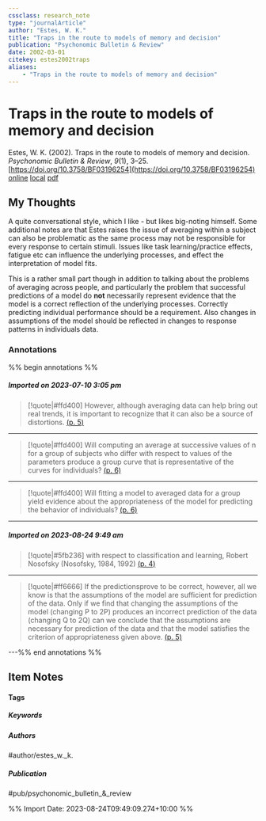 ```yaml
---
cssclass: research_note
type: "journalArticle"
author: "Estes, W. K."
title: "Traps in the route to models of memory and decision"
publication: "Psychonomic Bulletin & Review"
date: 2002-03-01
citekey: estes2002traps
aliases: 
    - "Traps in the route to models of memory and decision"
---
```


# Traps in the route to models of memory and decision

Estes, W. K. (2002). Traps in the route to models of memory and decision. _Psychonomic Bulletin & Review_, _9_(1), 3–25. [https://doi.org/10.3758/BF03196254](https://doi.org/10.3758/BF03196254)
[online](http://zotero.org/users/local/kZl3QdXV/items/9P79EM86) [local](zotero://select/library/items/9P79EM86) [pdf](file:///home/gjc216/Zotero/storage/XYCP6BSA/Estes%20-%202002%20-%20Traps%20in%20the%20route%20to%20models%20of%20memory%20and%20decisio.pdf)
 


## My Thoughts

A quite conversational style, which I like - but likes big-noting himself. Some additional notes are that Estes raises the issue of averaging within a subject can also be problematic as the same process may not be responsible for every response to certain stimuli. Issues like task learning/practice effects, fatigue etc can influence the underlying processes, and effect the interpretation of model fits.

This is a rather small part though in addition to talking about the problems of averaging across people, and particularly the problem that successful predictions of a model do **not** necessarily represent evidence that the model is a correct reflection of the underlying processes. Correctly predicting individual performance should be a requirement. Also changes in assumptions of the model should be reflected in changes to response patterns in individuals data.
 
### Annotations

%% begin annotations %%
##### Imported on 2023-07-10 3:05 pm
>[!quote|#ffd400]
>However, although averaging data can help bring out real trends, it is important to recognize that it can also be a source of distortions. [(p. 5)](zotero://open-pdf/library/items/XYCP6BSA?page=5&annotation=V3CMN2SG)

---
>[!quote|#ffd400]
>Will computing an average at successive values of n for a group of subjects who differ with respect to values of the parameters produce a group curve that is representative of the curves for individuals? [(p. 6)](zotero://open-pdf/library/items/XYCP6BSA?page=6&annotation=URGD6VQE)

---
>[!quote|#ffd400]
>Will fitting a model to averaged data for a group yield evidence about the appropriateness of the model for predicting the behavior of individuals? [(p. 6)](zotero://open-pdf/library/items/XYCP6BSA?page=6&annotation=2HIGMZUN)

---
##### Imported on 2023-08-24 9:49 am
>[!quote|#5fb236]
>with respect to classification and learning, Robert Nosofsky (Nosofsky, 1984, 1992) [(p. 4)](zotero://open-pdf/library/items/XYCP6BSA?page=4&annotation=8EXWFBV5)

---
>[!quote|#ff6666]
>If the predictionsprove to be correct, however, all we know is that the assumptions of the model are sufficient for prediction of the data. Only if we find that changing the assumptions of the model (changing P to 2P) produces an incorrect prediction of the data (changing Q to 2Q) can we conclude that the assumptions are necessary for prediction of the data and that the model satisfies the criterion of appropriateness given above. [(p. 5)](zotero://open-pdf/library/items/XYCP6BSA?page=5&annotation=FC8TW9KW)

---%% end annotations %%

## Item Notes

#### Tags

##### Keywords

##### Authors

#author/estes_w._k.

##### Publication

#pub/psychonomic_bulletin_&_review


%% Import Date: 2023-08-24T09:49:09.274+10:00 %%

